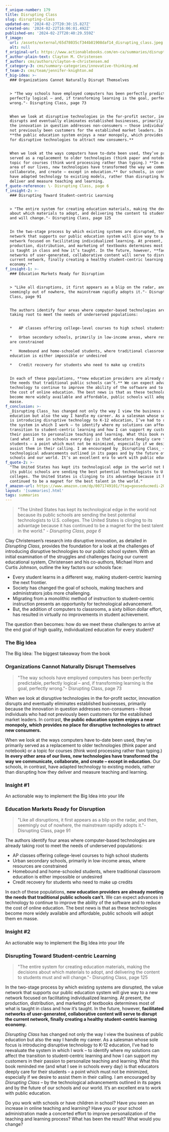 ```yaml
---
f_unique-number: 179
title: Disrupting Class
slug: disrupting-class
updated-on: '2024-02-27T20:30:15.827Z'
created-on: '2024-02-22T16:06:01.492Z'
published-on: '2024-02-27T20:40:29.559Z'
f_image:
  url: /assets/external/65d78035cf344b81908daf14_disrupting_class.jpeg
  alt: null
f_original-url: https://www.actionablebooks.com/en-ca/summaries/disrupting-class/
f_author-plain-text: Clayton M. Christensen
f_author: cms/authors/clayton-m-christensen.md
f_category-3: cms/summary-categories/innovative-thinking.md
f_team-2: cms/team/jennifer-knighton.md
f_big-idea: >-
  ### Organizations Cannot Naturally Disrupt Themselves


  > "The way schools have employed computers has been perfectly predictable,
  perfectly logical – and, if transforming learning is the goal, perfectly
  wrong."- Disrupting Class, page 73


  When we look at disruptive technologies in the for-profit sector, innovation
  disrupts and eventually eliminates established businesses, primarily because
  the innovation in question addresses non-consumers – those individuals who had
  not previously been customers for the established market leaders. In contrast,
  **the public education system enjoys a near monopoly, which provides no place
  for disruptive technologies to attract new consumers.**


  When we look at the ways computers have to-date been used, they’ve primarily
  served as a replacement to older technologies (think paper and notebook) or a
  topic for courses (think word processing rather than typing.) **In every other
  area of our lives, new technologies have transformed the way we communicate,
  collaborate, and create – except in education.** Our schools, in contrast,
  have adapted technology to existing models, rather than disrupting how they
  deliver and measure teaching and learning.
f_quote-reference: \- Disrupting Class, page 6
f_insight-2: >-
  ### Disrupting Toward Student-centric Learning


  > "The entire system for creating education materials, making the decisions
  about which materials to adopt, and delivering the content to students must
  and will change."- Disrupting Class, page 125


  In the two-stage process by which existing systems are disrupted, the value
  network that supports our public education system will give way to a new
  network focused on facilitating individualized learning. At present, the
  production, distribution, and marketing of textbooks determines most of what
  is taught in class and how it’s taught. In the future, however, **facilitated
  networks of user-generated, collaborative content will serve to disrupt the
  current network, finally creating a healthy student-centric learning
  economy.**
f_insight-1: >-
  ### Education Markets Ready for Disruption


  > "Like all disruptions, it first appears as a blip on the radar, and then,
  seemingly out of nowhere, the mainstream rapidly adopts it."- Disrupting
  Class, page 91


  The authors identify four areas where computer-based technologies are already
  taking root to meet the needs of underserved populations:


  *   AP classes offering college-level courses to high school students

  *   Urban secondary schools, primarily in low-income areas, where resources
  are constrained

  *   Homebound and home-schooled students, where traditional classroom
  education is either impossible or undesired

  *   Credit recovery for students who need to make up credits


  In each of these populations, **new education providers are already meeting
  the needs that traditional public schools can’t.** We can expect advances in
  technology to continue to improve the ability of the software and to reduce
  the cost of online education. The best news is that as these technologies
  become more widely available and affordable, public schools will adopt them en
  masse.
f_conclusion: >-
  _Disrupting Class_ has changed not only the way I view the business of public
  education but also the way I handle my career. As a salesman whose sole focus
  is introducing disruptive technology to K-12 education, I’ve had to reevaluate
  the system in which I work – to identify where my solutions can affect the
  transition to student-centric learning and how I can support my customers in
  their passion to personalize teaching and learning. What this book reminded me
  (and what I see in schools every day) is that educators deeply care for their
  students – a point which must not be minimized, especially if we desire to
  assist them in their calling. I am encouraged by _Disrupting Class_ – by the
  technological advancements outlined in its pages and by the future of our
  schools and our world. It’s an excellent era to work with public education.
f_quote-2: >-
  "The United States has kept its technological edge in the world not because
  its public schools are sending the best potential technologists to U.S.
  colleges. The United States is clinging to its advantage because it has
  continued to be a magnet for the best talent in the world."
f_amazon-url: https://www.amazon.com/dp/0071749101/?tag=gooseducmedi-20
layout: '[summaries].html'
tags: summaries
---
```


> "The United States has kept its technological edge in the world not because its public schools are sending the best potential technologists to U.S. colleges. The United States is clinging to its advantage because it has continued to be a magnet for the best talent in the world." _\- Disrupting Class, page 6_

Clay Christensen’s research into disruptive innovation, as detailed in _Disrupting Class_, provides the foundation for a look at the challenges of introducing disruptive technologies to our public school system. With an initial examination of the struggles and challenges facing our current educational system, Christensen and his co-authors, Michael Horn and Curtis Johnson, outline the key factors our schools face:

*   Every student learns in a different way, making student-centric learning the next frontier.
*   Society has changed the goal of schools, making teachers and administrators jobs more challenging.
*   Migrating from a monolithic method of instruction to student-centric instruction presents an opportunity for technological advancement.
*   But, the addition of computers to classrooms, a sixty billion dollar effort, has resulted in virtually no improvements in student achievement.

The question then becomes: how do we meet these challenges to arrive at the end goal of high quality, individualized education for every student?

### The Big Idea

The Big Idea: The biggest takeaway from the book

### Organizations Cannot Naturally Disrupt Themselves

> "The way schools have employed computers has been perfectly predictable, perfectly logical – and, if transforming learning is the goal, perfectly wrong."- Disrupting Class, page 73

When we look at disruptive technologies in the for-profit sector, innovation disrupts and eventually eliminates established businesses, primarily because the innovation in question addresses non-consumers – those individuals who had not previously been customers for the established market leaders. In contrast, **the public education system enjoys a near monopoly, which provides no place for disruptive technologies to attract new consumers.**

When we look at the ways computers have to-date been used, they’ve primarily served as a replacement to older technologies (think paper and notebook) or a topic for courses (think word processing rather than typing.) **In every other area of our lives, new technologies have transformed the way we communicate, collaborate, and create – except in education.** Our schools, in contrast, have adapted technology to existing models, rather than disrupting how they deliver and measure teaching and learning.

### Insight #1

An actionable way to implement the Big Idea into your life

### Education Markets Ready for Disruption

> "Like all disruptions, it first appears as a blip on the radar, and then, seemingly out of nowhere, the mainstream rapidly adopts it."- Disrupting Class, page 91

The authors identify four areas where computer-based technologies are already taking root to meet the needs of underserved populations:

*   AP classes offering college-level courses to high school students
*   Urban secondary schools, primarily in low-income areas, where resources are constrained
*   Homebound and home-schooled students, where traditional classroom education is either impossible or undesired
*   Credit recovery for students who need to make up credits

In each of these populations, **new education providers are already meeting the needs that traditional public schools can’t.** We can expect advances in technology to continue to improve the ability of the software and to reduce the cost of online education. The best news is that as these technologies become more widely available and affordable, public schools will adopt them en masse.

### Insight #2

An actionable way to implement the Big Idea into your life

### Disrupting Toward Student-centric Learning

> "The entire system for creating education materials, making the decisions about which materials to adopt, and delivering the content to students must and will change."- Disrupting Class, page 125

In the two-stage process by which existing systems are disrupted, the value network that supports our public education system will give way to a new network focused on facilitating individualized learning. At present, the production, distribution, and marketing of textbooks determines most of what is taught in class and how it’s taught. In the future, however, **facilitated networks of user-generated, collaborative content will serve to disrupt the current network, finally creating a healthy student-centric learning economy.**

_Disrupting Class_ has changed not only the way I view the business of public education but also the way I handle my career. As a salesman whose sole focus is introducing disruptive technology to K-12 education, I’ve had to reevaluate the system in which I work – to identify where my solutions can affect the transition to student-centric learning and how I can support my customers in their passion to personalize teaching and learning. What this book reminded me (and what I see in schools every day) is that educators deeply care for their students – a point which must not be minimized, especially if we desire to assist them in their calling. I am encouraged by _Disrupting Class_ – by the technological advancements outlined in its pages and by the future of our schools and our world. It’s an excellent era to work with public education.

Do you work with schools or have children in school? Have you seen an increase in online teaching and learning? Have you or your school administration made a concerted effort to improve personalization of the teaching and learning process? What has been the result? What would you change?
